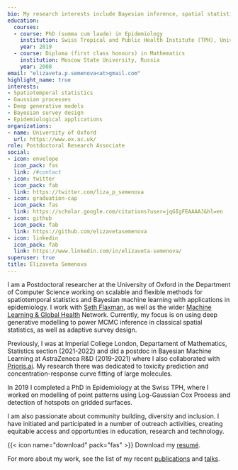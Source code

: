 ```yaml
---
bio: My research interests include Bayesian inference, spatial statistics and epidemiology.
education:
  courses:
  - course: PhD (summa cum laude) in Epidemiology 
    institution: Swiss Tropical and Public Health Institute (TPH), University of Basel, Switzerland
    year: 2019
  - course: Diploma (first class honours) in Mathematics
    institution: Moscow State University, Russia
    year: 2008
email: "elizaveta.p.semenova<at>gmail.com"
highlight_name: true
interests:
- Spatiotemporal statistics
- Gaussian processes
- Deep generative models
- Bayesian survey design
- Epidemiological applications
organizations:
- name: University of Oxford
  url: https://www.ox.ac.uk/
role: Postdoctoral Research Associate
social:
- icon: envelope
  icon_pack: fas
  link: /#contact
- icon: twitter
  icon_pack: fab
  link: https://twitter.com/liza_p_semenova
- icon: graduation-cap
  icon_pack: fas
  link: https://scholar.google.com/citations?user=jqGIgFEAAAAJ&hl=en
- icon: github
  icon_pack: fab
  link: https://github.com/elizavetasemenova
- icon: linkedin
  icon_pack: fab
  link: https://www.linkedin.com/in/elizaveta-semenova/
superuser: true
title: Elizaveta Semenova
---
```


I am a Postdoctoral researcher at the University of Oxford in the Department of Computer Science working on scalable and flexible methods for spatiotemporal statistics and Bayesian machine learning with applications in epidemiology. I work with [Seth Flaxman](https://mlgh.net/author/seth-flaxman/), as well as the wider [Machine Learning & Global Health](https://mlgh.net/author/seth-flaxman/) Network. Currently, my focus is on using deep generative modelling to power MCMC inference in classical spatial statistics, as well as adaptive survey design.

Previously, I was at Imperial College London, Departament of Mathematics, Statistics section (2021-2022) and did a postdoc in Bayesian Machine Learning at AstraZeneca R&D (2019-2021) where I also collaborated with [Prioris.ai](https://prioris.ai/). My research there was dedicated to toxicity prediction and concentration-response curve fitting of large molecules. 

In 2019 I completed a PhD in Epidemiology at the Swiss TPH, where I worked on modelling of point patterns using Log-Gaussian Cox Process and detection of hotspots on gridded surfaces. 

I am also passionate about community building, diversity and inclusion. I have initiated and participated in a number of outreach activities, creating equitable access and opportunties in education, research and technology.


{{< icon name="download" pack="fas" >}} Download my [resumé](uploads/resume.pdf).

For more about my work, see the list of my recent [publications](publication) and [talks](event). 
